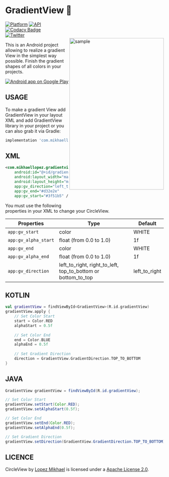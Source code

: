 GradientView 🌈
=================

<img src="/preview/preview.gif" alt="sample" title="sample" width="300" height="480,62" align="right" vspace="52" />

[![Platform](https://img.shields.io/badge/platform-android-green.svg)](http://developer.android.com/index.html)
[![API](https://img.shields.io/badge/API-16%2B-brightgreen.svg?style=flat)](https://android-arsenal.com/api?level=16)
[![Codacy Badge](https://api.codacy.com/project/badge/Grade/43b87a9cabc84f51be0f6b72bb13b646)](https://app.codacy.com/app/lopspower/GradientView?utm_source=github.com&utm_medium=referral&utm_content=lopspower/GradientView&utm_campaign=Badge_Grade_Dashboard)
<br>
[![Twitter](https://img.shields.io/badge/Twitter-@LopezMikhael-blue.svg?style=flat)](http://twitter.com/lopezmikhael)

This is an Android project allowing to realize a gradient View in the simplest way possible. Finish the gradient shapes of all colors in your projects.

<a href="https://play.google.com/store/apps/details?id=com.mikhaellopez.lopspower">
  <img alt="Android app on Google Play" src="https://developer.android.com/images/brand/en_app_rgb_wo_45.png" />
</a>

USAGE
-----

To make a gradient View add GradientView in your layout XML and add GradientView library in your project or you can also grab it via Gradle:

```groovy
implementation 'com.mikhaellopez:gradientview:1.0.0'
```

XML
-----

```xml    
<com.mikhaellopez.gradientview.GradientView
    android:id="@+id/gradientView"
    android:layout_width="match_parent"
    android:layout_height="match_parent"
    app:gv_direction="left_to_right"
    app:gv_end="#d32e2e"
    app:gv_start="#3f51b5" />
```

You must use the following properties in your XML to change your CircleView.

| Properties           | Type                                                         | Default       |
| -------------------- | ------------------------------------------------------------ | ------------- |
| `app:gv_start`       | color                                                        | WHITE         |
| `app:gv_alpha_start` | float (from 0.0 to 1.0)                                      | 1f            |
| `app:gv_end`         | color                                                        | WHITE         |
| `app:gv_alpha_end`   | float (from 0.0 to 1.0)                                      | 1f            |
| `app:gv_direction`   | left_to_right, right_to_left, top_to_bottom or bottom_to_top | left_to_right |

KOTLIN
-----

```kotlin
val gradientView = findViewById<GradientView>(R.id.gradientView)
gradientView.apply {
    // Set Color Start
    start = Color.RED
    alphaStart = 0.5f
    
    // Set Color End
    end = Color.BLUE
    alphaEnd = 0.5f
    
    // Set Gradient Direction
    direction = GradientView.GradientDirection.TOP_TO_BOTTOM
}
```

JAVA
-----

```java
GradientView gradientView = findViewById(R.id.gradientView);

// Set Color Start
gradientView.setStart(Color.RED);
gradientView.setAlphaStart(0.5f);

// Set Color End
gradientView.setEnd(Color.RED);
gradientView.setAlphaEnd(0.5f);

// Set Gradient Direction
gradientView.setDirection(GradientView.GradientDirection.TOP_TO_BOTTOM);
```

LICENCE
-----

CircleView by [Lopez Mikhael](http://mikhaellopez.com/) is licensed under a [Apache License 2.0](http://www.apache.org/licenses/LICENSE-2.0).
